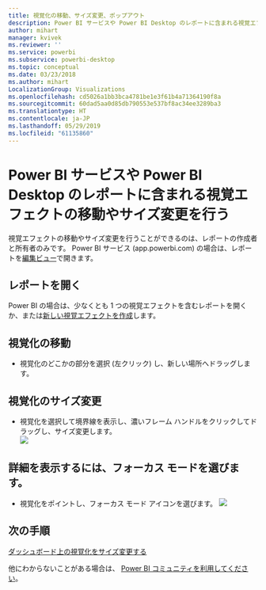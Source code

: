 ```yaml
---
title: 視覚化の移動、サイズ変更、ポップアウト
description: Power BI サービスや Power BI Desktop のレポートに含まれる視覚エフェクトの移動やサイズ変更を行います
author: mihart
manager: kvivek
ms.reviewer: ''
ms.service: powerbi
ms.subservice: powerbi-desktop
ms.topic: conceptual
ms.date: 03/23/2018
ms.author: mihart
LocalizationGroup: Visualizations
ms.openlocfilehash: cd5026a1bb3bca4781be1e3f61b4a71364190f8a
ms.sourcegitcommit: 60dad5aa0d85db790553e537bf8ac34ee3289ba3
ms.translationtype: HT
ms.contentlocale: ja-JP
ms.lasthandoff: 05/29/2019
ms.locfileid: "61135860"
---
```

# <a name="move-and-resize-a-visualization-in-a-report-in-power-bi-service-and-power-bi-desktop"></a>Power BI サービスや Power BI Desktop のレポートに含まれる視覚エフェクトの移動やサイズ変更を行う
視覚エフェクトの移動やサイズ変更を行うことができるのは、レポートの作成者と所有者のみです。 Power BI サービス (app.powerbi.com) の場合は、レポートを[編集ビュー](../consumer/end-user-reading-view.md)で開きます。

## <a name="open-the-report"></a>レポートを開く
Power BI の場合は、少なくとも 1 つの視覚エフェクトを含むレポートを開くか、または[新しい視覚エフェクトを作成](power-bi-report-add-visualizations-i.md)します。 

## <a name="move-the-visualization"></a>視覚化の移動
* 視覚化のどこかの部分を選択 (左クリック) し、新しい場所へドラッグします。

## <a name="resize-the-visualization"></a>視覚化のサイズ変更
* 視覚化を選択して境界線を表示し、濃いフレーム ハンドルをクリックしてドラッグし、サイズ変更します。  
  ![](media/power-bi-visualization-move-and-resize/untitled.gif)

## <a name="select-focus-mode-to-see-more-detail"></a>詳細を表示するには、フォーカス モードを選びます。
* 視覚化をポイントし、フォーカス モード アイコンを選びます。
  ![](media/power-bi-visualization-move-and-resize/pbi_popouticon.jpg)

## <a name="next-steps"></a>次の手順
[ダッシュボード上の視覚化をサイズ変更する](../service-dashboard-edit-tile.md)  

他にわからないことがある場合は、 [Power BI コミュニティを利用してください](http://community.powerbi.com/)。